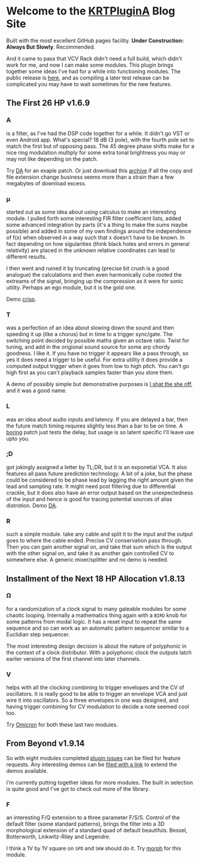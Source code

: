 Welcome to the [KRTPluginA](https://library.vcvrack.com/KRTPluginA) Blog Site
===

Built with the most excellent GitHub pages facility. **Under Construction: Always But Slowly**. Recommended.

And it came to pass that VCV Rack didn't need a full build, which didn't work for me, and now I can make some modules. This plugin brings together some ideas I've had for a while into functioning modules. The public release is [here](https://library.vcvrack.com/KRTPluginA), and as compiling a later test release can be complicated you may have to wait sometimes for the new features.

The First 26 HP **v1.6.9**
---

### A
is a filter, as I've had the DSP code together for a while. It didn't go VST or even Android app. What's special? 18 dB (3 pole), with the fourth pole set to match the first but of opposing pass. The 45 degree phase shifts make for a nice ring modulation multiply for some extra tonal brightness you may or may not like depending on the patch.

Try [DA](https://github.com/jackokring/KRTPluginADemo/blob/master/DA.vcv) for an exaple patch. Or just download this [archive](https://github.com/jackokring/KRTPluginADemo/archive/refs/heads/master.zip) if all the copy and file extension change business seems more than a strain than a few megabytes of download excess.

### μ
started out as some idea about using calculus to make an interesting module. I pulled forth some interesting FIR filter coefficient lists, added some advanced integration by parts (it's a thing to make the sums maybe possible) and added in some of my own findings around the independence of f(x) when observed in a way such that x doesn't have to be known. In fact depending on how sigularities (think black holes and errors in general relativity) are placed in the unknown relative coordinates can lead to different results.

I then went and ruined it by truncating (precise bit crush is a good analogue) the calculations and then even harmonically cube rooted the extreams of the signal, bringing up the compression as it were for sonic utility. Perhaps an ego module, but it is the gold one.

Demo [crisp](https://github.com/jackokring/KRTPluginADemo/blob/master/crisp.vcv).

### T
was a perfection of an idea about slowing down the sound and then speeding it up (like a chorus) but in time to a trigger sync/gate. The switching point decided by possible maths given an octave ratio. Twist for tuning, and add in the origional sound source for some arp chordy goodness. I like it. If you have no trigger it appears like a pass through, so yes it does need a trigger to be useful. For extra utility it does provide a computed output trigger when it goes from low to high pitch. You can't go high first as you can't playback samples faster than you store them.

A demo of possibly simple but demonstrative purposes is [I shat the she riff](https://github.com/jackokring/KRTPluginADemo/blob/master/I%20shat%20the%20she%20riff..vcv), and it was a good name.

### L
was an idea about audio inputs and latency. If you are delayed a bar, then the future match timing requires slightly less than a bar to be on time. A [boring](https://github.com/jackokring/KRTPluginADemo/blob/master/boring.vcv) patch just tests the delay, but usage is so latent specific I'll leave use upto you.

### ;D
got jokingly assigned a letter by TL;DR, but it is an exponetial VCA. It also features all pass future prediction technology. A bit of a joke, but the phase could be considered to be phase lead by lagging the right amount given the lead and sampling rate. It might need post filtering due to differential crackle, but it does also have an error output based on the unexpectedness of the input and hence is good for tracing potential sources of alias distrotion. Demo [DA](https://github.com/jackokring/KRTPluginADemo/blob/master/DA.vcv).

### R
such a simple module. take any cable and split it to the input and the output goes to where the cable ended. Precise CV conservation pass through. Then you can gain another signal on, and take that sum which is the output with the other signal on, and take it as another gain controlled CV to somewhere else. A generic mixer/splitter and no demo is needed.

Installment of the Next 18 HP Allocation **v1.8.13**
---

### Ω
for a randomization of a clock signal to many gateable modules for some chaotic looping. Internally a mathematics thing again with a `BIRD` knob for some patterns from modal logic. It has a reset input to repeat the same sequence and so can work as an automatic pattern sequencer similar to a Euclidian step sequencer.

The most interesting design decision is about the nature of polyphonic in the context of a clock distributor. With a polyphonic clock the outputs latch earlier versions of the first channel into later channels.

### V
helps with all the clocking combining to trigger envelopes and the CV of oscillators. It is really good to be able to trigger an envelope VCA and just wire it into oscillators. So a three envelopes in one was designed, and having trigger combining for CV modulation to decide a note seemed cool too.

Try [Omicron](https://github.com/jackokring/KRTPluginADemo/blob/master/Omicron.vcv) for both these last two modules.

From Beyond **v1.9.14**
---

So with eight modules completed [plugin issues](https://github.com/jackokring/KRTPluginA/issues) can be filed for feature requests. Any interesting demos can be [filed with a link](https://github.com/jackokring/KRTPluginADemo/issues) to extend the demos available.

I'm currently putting together ideas for more modules. The built in selection is quite good and I've got to check out more of the library.

### F
an interesting F/Q extension to a three parameter F/S/S. Control of the default filter (some standard patterns), brings the filter into a 3D morphological extension of a standard quad of default beautifuls. Bessel, Botterworth, Linkwitz-Riley and Legendre.

I think a 1V by 1V square on `SPD` and `SKW` should do it. Try [morph](https://github.com/jackokring/KRTPluginADemo/blob/master/morph.vcv) for this module.